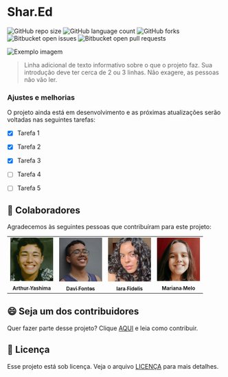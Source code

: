 # Shar.Ed

![GitHub repo size](https://img.shields.io/github/repo-size/iuricode/README-template?style=for-the-badge)
![GitHub language count](https://img.shields.io/github/languages/count/iuricode/README-template?style=for-the-badge)
![GitHub forks](https://img.shields.io/github/forks/iuricode/README-template?style=for-the-badge)
![Bitbucket open issues](https://img.shields.io/bitbucket/issues/iuricode/README-template?style=for-the-badge)
![Bitbucket open pull requests](https://img.shields.io/bitbucket/pr-raw/iuricode/README-template?style=for-the-badge)

<img src="imagem.png" alt="Exemplo imagem">

> Linha adicional de texto informativo sobre o que o projeto faz. Sua introdução deve ter cerca de 2 ou 3 linhas. Não exagere, as pessoas não vão ler.

### Ajustes e melhorias

O projeto ainda está em desenvolvimento e as próximas atualizações serão voltadas nas seguintes tarefas:

- [x] Tarefa 1
- [x] Tarefa 2
- [x] Tarefa 3
- [ ] Tarefa 4
- [ ] Tarefa 5


## 🤝 Colaboradores

Agradecemos às seguintes pessoas que contribuíram para este projeto:

<table>
  <tr>
    <td align="center">
      <a href="#">
        <img src="japa.png" width="100px;" alt="Foto do Arthur"/><br>
        <sub>
          <b>Arthur Yashima</b>
        </sub>
      </a>
    </td>
    <td align="center">
      <a href="#">
        <img src="davi.png" width="100px;" alt="Foto do Davi"/><br>
        <sub>
          <b>Davi Fontes</b>
        </sub>
      </a>
    </td>
    <td align="center">
      <a href="#">
        <img src="iara.png" width="100px;" alt="Foto da Iara"/><br>
        <sub>
          <b>Iara Fidelis</b>
        </sub>
      </a>
    </td>
    <td align="center">
      <a href="#">
        <img src="mari.png" width="100px;" alt="Foto da Mariana"/><br>
        <sub>
          <b>Mariana Melo</b>
        </sub>
      </a>
    </td>
  </tr>
</table>

## 😄 Seja um dos contribuidores

Quer fazer parte desse projeto? Clique [AQUI](CONTRIBUTING.md) e leia como contribuir.

## 📝 Licença

Esse projeto está sob licença. Veja o arquivo [LICENÇA](LICENSE.md) para mais detalhes.
